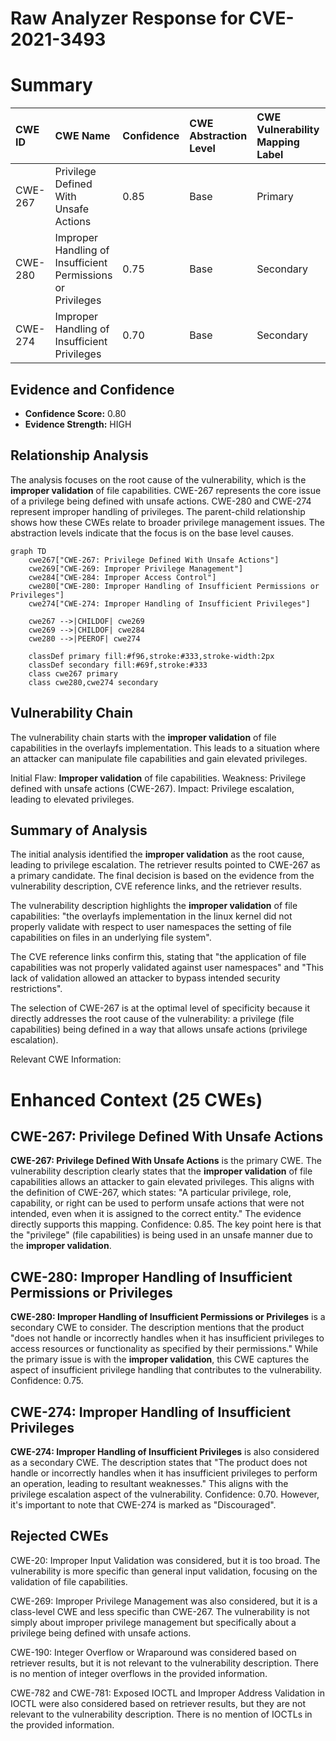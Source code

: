 # Raw Analyzer Response for CVE-2021-3493

# Summary
| CWE ID  | CWE Name                                                                | Confidence | CWE Abstraction Level | CWE Vulnerability Mapping Label | CWE-Vulnerability Mapping Notes |
| :------- | :---------------------------------------------------------------------- | :--------- | :---------------------- | :------------------------------ | :------------------------------ |
| CWE-267 | Privilege Defined With Unsafe Actions                                 | 0.85       | Base                    | Primary                           | Allowed                       |
| CWE-280 | Improper Handling of Insufficient Permissions or Privileges           | 0.75       | Base                    | Secondary                         | Allowed                       |
| CWE-274 | Improper Handling of Insufficient Privileges                          | 0.70       | Base                    | Secondary                         | Discouraged                   |

## Evidence and Confidence

*   **Confidence Score:** 0.80
*   **Evidence Strength:** HIGH

## Relationship Analysis

The analysis focuses on the root cause of the vulnerability, which is the **improper validation** of file capabilities. CWE-267 represents the core issue of a privilege being defined with unsafe actions. CWE-280 and CWE-274 represent improper handling of privileges. The parent-child relationship shows how these CWEs relate to broader privilege management issues. The abstraction levels indicate that the focus is on the base level causes.

```mermaid
graph TD
    cwe267["CWE-267: Privilege Defined With Unsafe Actions"]
    cwe269["CWE-269: Improper Privilege Management"]
    cwe284["CWE-284: Improper Access Control"]
    cwe280["CWE-280: Improper Handling of Insufficient Permissions or Privileges"]
    cwe274["CWE-274: Improper Handling of Insufficient Privileges"]

    cwe267 -->|CHILDOF| cwe269
    cwe269 -->|CHILDOF| cwe284
    cwe280 -->|PEEROF| cwe274

    classDef primary fill:#f96,stroke:#333,stroke-width:2px
    classDef secondary fill:#69f,stroke:#333
    class cwe267 primary
    class cwe280,cwe274 secondary
```

## Vulnerability Chain

The vulnerability chain starts with the **improper validation** of file capabilities in the overlayfs implementation. This leads to a situation where an attacker can manipulate file capabilities and gain elevated privileges.

Initial Flaw: **Improper validation** of file capabilities.
Weakness: Privilege defined with unsafe actions (CWE-267).
Impact: Privilege escalation, leading to elevated privileges.

## Summary of Analysis

The initial analysis identified the **improper validation** as the root cause, leading to privilege escalation. The retriever results pointed to CWE-267 as a primary candidate. The final decision is based on the evidence from the vulnerability description, CVE reference links, and the retriever results.

The vulnerability description highlights the **improper validation** of file capabilities: "the overlayfs implementation in the linux kernel did not properly validate with respect to user namespaces the setting of file capabilities on files in an underlying file system".

The CVE reference links confirm this, stating that "the application of file capabilities was not properly validated against user namespaces" and "This lack of validation allowed an attacker to bypass intended security restrictions".

The selection of CWE-267 is at the optimal level of specificity because it directly addresses the root cause of the vulnerability: a privilege (file capabilities) being defined in a way that allows unsafe actions (privilege escalation).

Relevant CWE Information:

# Enhanced Context (25 CWEs)

## CWE-267: Privilege Defined With Unsafe Actions

**CWE-267: Privilege Defined With Unsafe Actions** is the primary CWE. The vulnerability description clearly states that the **improper validation** of file capabilities allows an attacker to gain elevated privileges. This aligns with the definition of CWE-267, which states: "A particular privilege, role, capability, or right can be used to perform unsafe actions that were not intended, even when it is assigned to the correct entity." The evidence directly supports this mapping. Confidence: 0.85. The key point here is that the "privilege" (file capabilities) is being used in an unsafe manner due to the **improper validation**.

## CWE-280: Improper Handling of Insufficient Permissions or Privileges

**CWE-280: Improper Handling of Insufficient Permissions or Privileges** is a secondary CWE to consider. The description mentions that the product "does not handle or incorrectly handles when it has insufficient privileges to access resources or functionality as specified by their permissions." While the primary issue is with the **improper validation**, this CWE captures the aspect of insufficient privilege handling that contributes to the vulnerability. Confidence: 0.75.

## CWE-274: Improper Handling of Insufficient Privileges

**CWE-274: Improper Handling of Insufficient Privileges** is also considered as a secondary CWE. The description states that "The product does not handle or incorrectly handles when it has insufficient privileges to perform an operation, leading to resultant weaknesses." This aligns with the privilege escalation aspect of the vulnerability. Confidence: 0.70. However, it's important to note that CWE-274 is marked as "Discouraged".

## Rejected CWEs

CWE-20: Improper Input Validation was considered, but it is too broad. The vulnerability is more specific than general input validation, focusing on the validation of file capabilities.

CWE-269: Improper Privilege Management was also considered, but it is a class-level CWE and less specific than CWE-267. The vulnerability is not simply about improper privilege management but specifically about a privilege being defined with unsafe actions.

CWE-190: Integer Overflow or Wraparound was considered based on retriever results, but it is not relevant to the vulnerability description. There is no mention of integer overflows in the provided information.

CWE-782 and CWE-781: Exposed IOCTL and Improper Address Validation in IOCTL were also considered based on retriever results, but they are not relevant to the vulnerability description. There is no mention of IOCTLs in the provided information.